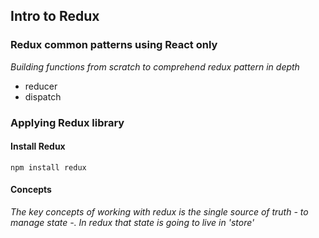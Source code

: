 ## Intro to Redux

### Redux common patterns using React only

*Building functions from scratch to comprehend redux pattern in depth*	
- reducer 
- dispatch

### Applying Redux library

#### Install Redux
```
npm install redux
```
#### Concepts
*The key concepts of working with redux is the single source of truth - to manage state -.
In redux that state is going to live in 'store'*
